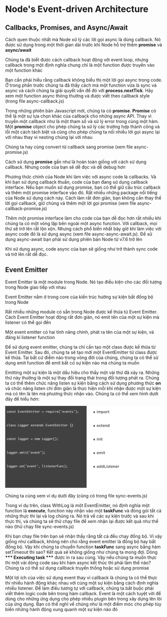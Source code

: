 <h1>Node's Event-driven Architecture</h1>

<h2>Callbacks, Promises, and Async/Await</h2>

<p>Cách quen thuộc nhất mà Node xử lý các lời gọi async là dùng callback. Nó được sử dụng trong một thời gian dài trước khi Node hỗ trợ thêm <strong>promise</strong> và <strong>async/await</strong></p>

<p>Chúng ta đã biết được cách callback hoạt động với event loop, nhưng callback trong một định nghĩa chung chỉ là một function được truyền vào một function khác</p>

<p>Bạn cần phải hiểu rằng callback không biểu thị một lời gọi async trong code. Ở trong phần trước chúng ta đã thấy cách mà một function vừa là sync và async và cách chúng ta giải quyết vấn đề đó với <strong>process.nextTick</strong>. Hãy xem một function async thông thường và được viết theo callback style (trong file async-callback.js)</p>


<p>Trong những phiên bản Javascript mới, chúng ta có <strong>promise</strong>. <strong>Promise</strong> có thể là một sự lựa chọn khác của callback cho những async API. Thay vì truyền một callback như là một tham số và sử lý error trong cùng một hàm. Một <strong>promise</strong> object cho phép chúng ta sử lý các trường hợp thành công và lỗi một cách tách biệt và cũng cho phép chúng ta nối nhiều lời gọi async lại với nhau thay vì nesting chúng lại với nhau</p>

<p>Chúng ta hay cùng convert từ callback sang promise (xem file async-promise.js)</p>

<p>Cách sử dụng <strong>promise</strong> gần như là hoàn toàn giống với cách sử dụng callback. Nhưng code của bạn sẽ dễ đọc và dễ debug hơn</p>

<p>Phương thức chính của Node khi làm việc với async code là callbacks. Và khi bạn sử dụng callback thuần, code của bạn đang sử dụng callback interface. Nếu bạn muốn sử dụng promise, bạn có thể giữ cấu trúc callback và thêm một promise interface vào đó. Rất nhiều những package nổi tiếng của Node sử dụng cách này. Cách làm rất đơn giản, bạn không cần thay thế lời gọi callback, giữ chúng và thêm một lời gọi promise (xem file async-callback-promise.js)</p>

<p>Thêm một promise interface làm cho code của bạn dễ đọc hơn rất nhiều khi chúng ta có một vòng lặp bên ngoài một async function. Với callback, mọi thứ sẽ trở lên rất lộn xộn. Nhưng cách phổ biến nhất bây giờ khi làm việc với async code đó là sử dụng async (xem file async-async-await.js). Để sử dụng async-await bạn phải sử dụng phiên bản Node từ v7.6 trở lên</p>

<p>Khi sử dụng async, code async của bạn sẽ giống như trở thành sync code và trở lên rất dễ đọc.</p>

<h2>Event Emitter</h2>

<p>Event Emitter là một module trong Node. Nó tạo điều kiện cho các đối tượng trong Node giao tiếp với nhau</p>

<p>Event Emitter nằm ở trong core của kiến trúc hướng sự kiện bất đồng bộ trong Node</p>

<p>Rất nhiều những module có sẵn trong Node được kế thừa từ Event Emitter. Cách Event Emitter hoạt động rất đơn giản, nó emit tên của một sự kiện mà listener có thể gọi đến</p>

<p>Một event emitter có hai tính năng chính, phát ra tên của một sự kiện, và đăng kí listener function</p>

<p>Để sử dụng event emitter, chúng ta chỉ cần tạo một class được kế thừa từ Event Emitter. Sau đó, chúng ta sẽ tạo mới một EventEmitter từ class được kế thừa. Tại  bất cứ điểm nào trong vòng đời của chúng, chúng ta có thể sử dụng emit function để emit bất cứ sự kiện nào mà chúng ta muốn</p>

<p>Emitting một sự kiện là một dấu hiệu cho thấy một vài thứ đã xảy ra. Những thứ này thường là một sự thay đổi trạng thái trong đối tượng phát ra. Chúng ta có thể thêm chức năng listen sự kiện bằng cách sử dụng phương thức <strong>on</strong> và chức năng listen chỉ đơn giản là thực hiện mỗi khi  nhận được một sự kiện mà có tên là tên mà phương thức nhận vào. Chúng ta có thể xem hình dưới đây để hiểu hơn:</p>

<img src="https://github.com/29ff/advanced_node/blob/master/Node's%20Event-driven%20Architecture/images/eventemitter1.png">

<p>Chúng ta cùng xem ví dụ dưới đây (cũng có trong file sync-events.js)</p>

<script>
const EventEmitter = require('events');

class WithLog extends EventEmitter {
  execute(taskFunc) {
    console.log('Before executing');
    this.emit('begin');
    taskFunc();
    this.emit('end');
    console.log('After executing');
  }
}

const withLog = new WithLog;

withLog.on('begin', () => { console.log('About to execute') });
withLog.on('end', () => { console.log('Done with execute') });

withLog.execute(() => { console.log('*** Executing task ***') });
</script>

<p>Trong ví dụ trên, class WithLog là một EventEmitter, nó định nghĩa một function là <strong>execute</strong>, function này nhận vào một <strong>taskFunc</strong> và đóng gói tất cả những thực thi lại và log chúng ra. Nó trả về các sự kiện trước và sau khi thực thi, và chúng ta sẽ thử chạy file để xem nhận lại được kết quả như thế nào (thử chạy file sync-events.js)</p>

<p>Khi bạn chạy file trên bạn sẽ nhận thấy rằng tất cả đều chạy đồng bộ. Vì vậy giống như callback, không nên cho rằng event emitter là đồng bộ hay bất đồng bộ. Vậy khi chúng ta chuyển function <strong>taskFunc</strong> sang async bằng hàm setTimeout thì sao? Kết quả sẽ không giống như chúng ta mong đợi. Dòng <strong>*** Executing task ***</strong> được in ra sau cùng. Vậy nếu chúng ta muốn thực thi một vài dòng code sau khi hàm async kết thúc thì phải làm thế nào? Chúng ta có thể sử dụng callback truyền thống hoặc sử dụng promise</p>

<p>Một lợi ích của việc sử dụng event thay vì callback là chúng ta có thể thực thi nhiều hành động khác nhau với cùng một sự kiện bằng cách định nghĩa nhiều listener. Để làm điều tương tự với callback, chúng ta bắt buộc phải viết thêm logic code bên trong hàm callback. Event là một cách tuyệt vời để dùng cho những ứng dụng cho phép nhiều plugin bên trong xây dựng lên lõi của ứng dụng. Bạn có thể nghĩ về chúng như là một điểm móc cho phép tùy biến những hành động xung quanh một sự kiện nào đó</p>